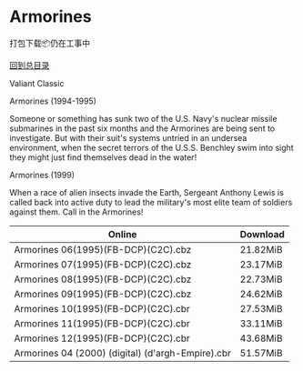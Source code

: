 # Armorines

打包下载📦仍在工事中

[回到总目录](/Catalogs.md)

Valiant Classic

Armorines (1994-1995)

Someone or something has sunk two of the U.S. Navy's nuclear missile submarines in the past six months and the Armorines are being sent to investigate. But with their suit's systems untried in an undersea environment, when the secret terrors of the U.S.S. Benchley swim into sight they might just find themselves dead in the water!



Armorines (1999)

When a race of alien insects invade the Earth, Sergeant Anthony Lewis is called back into active duty to lead the military's most elite team of soldiers against them. Call in the Armorines!





Online | Download
--- | ---
Armorines 06(1995)(FB-DCP)(C2C).cbz | 21.82MiB
Armorines 07(1995)(FB-DCP)(C2C).cbz | 23.17MiB
Armorines 08(1995)(FB-DCP)(C2C).cbz | 22.73MiB
Armorines 09(1995)(FB-DCP)(C2C).cbz | 24.62MiB
Armorines 10(1995)(FB-DCP)(C2C).cbr | 27.53MiB
Armorines 11(1995)(FB-DCP)(C2C).cbr | 33.11MiB
Armorines 12(1995)(FB-DCP)(C2C).cbr | 43.68MiB
Armorines 04 (2000) (digital) (d'argh-Empire).cbr | 51.57MiB